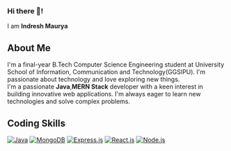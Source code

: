 ### Hi there 👋!
I am **Indresh Maurya**
## About Me
I'm a final-year B.Tech Computer Science Engineering student at University School of Information, Communication and Technology(GGSIPU). I'm passionate about technology and love exploring new things.<br>
I'm a passionate **Java**,**MERN Stack** developer with a keen interest in building innovative web applications. I'm always eager to learn new technologies and solve complex problems.
## Coding Skills
[![Java](https://img.shields.io/badge/Java-blue?style=flat-square)](https://www.java.com/)
[![MongoDB](https://img.shields.io/badge/MongoDB-green?style=flat-square)](https://www.mongodb.com/)
[![Express.js](https://img.shields.io/badge/Express.js-orange?style=flat-square)](https://expressjs.com/)
[![React.js](https://img.shields.io/badge/React-blue?style=flat-square)](https://reactjs.org/)
[![Node.js](https://img.shields.io/badge/Node.js-green?style=flat-square)](https://nodejs.org/)



  
 
 
  
